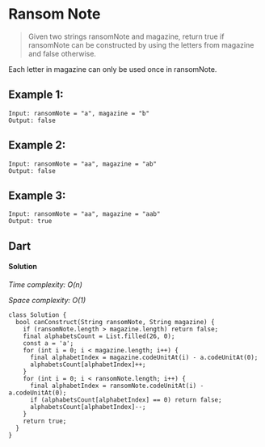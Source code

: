 # Ransom Note
>Given two strings ransomNote and magazine, return true if ransomNote can be constructed by using the letters from magazine and false otherwise.

Each letter in magazine can only be used once in ransomNote.

## Example 1:
```
Input: ransomNote = "a", magazine = "b"
Output: false
```
## Example 2:
```
Input: ransomNote = "aa", magazine = "ab"
Output: false
```
## Example 3:
```
Input: ransomNote = "aa", magazine = "aab"
Output: true
```
## Dart
#### Solution

*Time complexity: O(n)*

*Space complexity: O(1)*
```
class Solution {
  bool canConstruct(String ransomNote, String magazine) {
    if (ransomNote.length > magazine.length) return false;
    final alphabetsCount = List.filled(26, 0);
    const a = 'a';
    for (int i = 0; i < magazine.length; i++) {
      final alphabetIndex = magazine.codeUnitAt(i) - a.codeUnitAt(0);
      alphabetsCount[alphabetIndex]++;
    }
    for (int i = 0; i < ransomNote.length; i++) {
      final alphabetIndex = ransomNote.codeUnitAt(i) - a.codeUnitAt(0);
      if (alphabetsCount[alphabetIndex] == 0) return false;
      alphabetsCount[alphabetIndex]--;
    }
    return true;
  }
}
```
